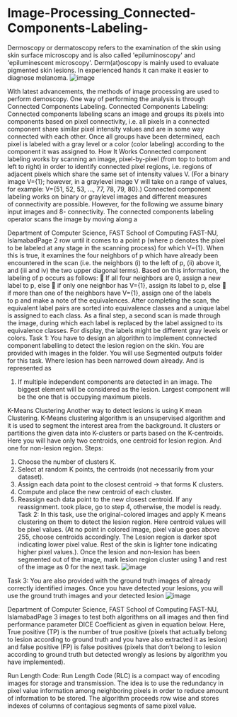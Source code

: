 # Image-Processing_Connected-Components-Labeling-

Dermoscopy or dermatoscopy refers to the examination of the skin using skin surface
microscopy and is also called &#39;epiluminoscopy&#39; and &#39;epiluminescent microscopy&#39;.
Derm(at)oscopy is mainly used to evaluate pigmented skin lesions. In experienced hands it can
make it easier to diagnose melanoma.
![image](https://github.com/Zamehi/Image-Processing_Connected-Components-Labeling-/assets/129313428/40fb62d0-fb6f-4bc0-922e-24671cfae060)

With latest advancements, the methods of image processing are used to perform demoscopy. One
way of performing the analysis is through Connected Components Labeling.
Connected Components Labeling:
Connected components labeling scans an image and groups its pixels into components based on
pixel connectivity, i.e. all pixels in a connected component share similar pixel intensity values
and are in some way connected with each other. Once all groups have been determined, each
pixel is labeled with a gray level or a color (color labeling) according to the component it was
assigned to.
How It Works
Connected component labeling works by scanning an image, pixel-by-pixel (from top to bottom
and left to right) in order to identify connected pixel regions, i.e. regions of adjacent pixels which
share the same set of intensity values V. (For a binary image V={1}; however, in a graylevel
image V will take on a range of values, for example: V={51, 52, 53, ..., 77, 78, 79, 80}.)
Connected component labeling works on binary or graylevel images and different measures
of connectivity are possible. However, for the following we assume binary input images and 8-
connectivity. The connected components labeling operator scans the image by moving along a

Department of Computer Science, FAST School of Computing FAST-NU, IslamabadPage 2
row until it comes to a point p (where p denotes the pixel to be labeled at any stage in the
scanning process) for which V={1}. When this is true, it examines the four neighbors of p which
have already been encountered in the scan (i.e. the neighbors (i) to the left of p, (ii) above it, and
(iii and iv) the two upper diagonal terms). Based on this information, the labeling of p occurs as
follows:
 If all four neighbors are 0, assign a new label to p, else
 if only one neighbor has V={1}, assign its label to p, else
 if more than one of the neighbors have V={1}, assign one of the labels to p and make a
note of the equivalences.
After completing the scan, the equivalent label pairs are sorted into equivalence classes and a
unique label is assigned to each class. As a final step, a second scan is made through the image,
during which each label is replaced by the label assigned to its equivalence classes. For display,
the labels might be different gray levels or colors.
Task 1:
You have to design an algorithm to implement connected component labelling to detect the
lesion region on the skin. You are provided with images in the folder. You will use Segmented
outputs folder for this task. Where lesion has been narrowed down already. And is represented as
1. If multiple independent components are detected in an image. The biggest element will be
considered as the lesion. Largest component will be the one that is occupying maximum
pixels.

K-Means Clustering
Another way to detect lesions is using K mean Clustering. K-Means clustering algorithm is an
unsupervised algorithm and it is used to segment the interest area from the background. It
clusters or partitions the given data into K-clusters or parts based on the K-centroids. Here you
will have only two centroids, one centroid for lesion region. And one for non-lesion region.
Steps:
1. Choose the number of clusters K.
2. Select at random K points, the centroids (not necessarily from your dataset).
3. Assign each data point to the closest centroid → that forms K clusters.
4. Compute and place the new centroid of each cluster.
5. Reassign each data point to the new closest centroid. If any reassignment. took place, go
to step 4, otherwise, the model is ready.
Task 2:
In this task, use the original-colored images and apply K means clustering on them to detect the
lesion region. Here centroid values will be pixel values. (At no point in colored image, pixel
value goes above 255, choose centroids accordingly. The Lesion region is darker spot indicating
lower pixel value. Rest of the skin is lighter tone indicating higher pixel values.). Once the lesion
and non-lesion has been segmented out of the image, mark lesion region cluster using 1 and rest
of the image as 0 for the next task.
![image](https://github.com/Zamehi/Image-Processing_Connected-Components-Labeling-/assets/129313428/f3fc4cbf-83b0-4583-ab64-d05c2f29e09f)

Task 3:
You are also provided with the ground truth images of already correctly identified images. Once
you have detected your lesions, you will use the ground truth images and your detected lesion
![image](https://github.com/Zamehi/Image-Processing_Connected-Components-Labeling-/assets/129313428/1fc389c7-2a3a-4f84-af91-cd2b2c95e295)


Department of Computer Science, FAST School of Computing FAST-NU, IslamabadPage 3
images to test both algorithms on all images and then find performance parameter DICE
Coefficient as given in equation below.
Here, True positive (TP) is the number of true positive (pixels that actually belong to lesion
according to ground truth and you have also extracted it as lesion) and false positive (FP) is false
positives (pixels that don’t belong to lesion according to ground truth but detected wrongly as
lesions by algorithm you have implemented).

Run Length Code:
Run Length Code (RLC) is a compact way of encoding images for storage and transmission. The
idea is to use the redundancy in pixel value information among neighboring pixels in order to
reduce amount of information to be stored. The algorithm proceeds row wise and stores indexes
of columns of contagious segments of same pixel value.
